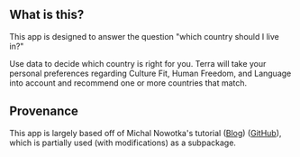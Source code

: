 ## What is this?

This app is designed to answer the question "which country should I live in?"

Use data to decide which country is right for you. Terra will take your personal preferences regarding Culture Fit, Human Freedom, and Language into account and recommend one or more countries that match.

## Provenance

This app is largely based off of Michal Nowotka's tutorial ([Blog](https://blog.streamlit.io/how-to-make-a-culture-map/)) ([GitHub](https://github.com/streamlit/demo-culture-map)), which is partially used (with modifications) as a subpackage.
